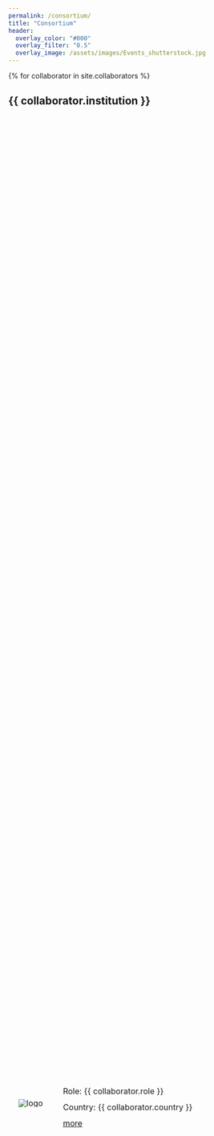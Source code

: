 ```yaml
---
permalink: /consortium/
title: "Consortium"
header:
  overlay_color: "#000"
  overlay_filter: "0.5"
  overlay_image: /assets/images/Events_shutterstock.jpg
---
```


{% for collaborator in site.collaborators %}
  <h2>{{ collaborator.institution }}</h2>
  <div>
    <div style="display: flex; align-items: center; justify-content: space-between; height: 100%; padding: 20px; font-size: 16px; line-height: 1;">
      <img src="{{ collaborator.img_path }}" alt="logo" class="flag" style="max-height: 150px; max-width: 300px; vertical-align: middle;">
      <div style="flex: 1; margin-left: 40px; margin-right: 40px;">
        <p> Role: {{ collaborator.role }} </p>
        <p>Country: {{ collaborator.country }}</p>
        <a href="{{ collaborator.link }}" class="btn btn--inverse">more</a>
      </div>
    </div>
    {% if collaborator.description %}
      <p>{{ collaborator.description | markdownify | strip }}</p>
    {% endif %}
  </div>
{% endfor %}
